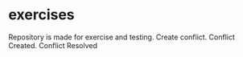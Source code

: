 # exercises
 Repository is made for exercise and testing.
 Create conflict.
 Conflict Created.
Conflict Resolved